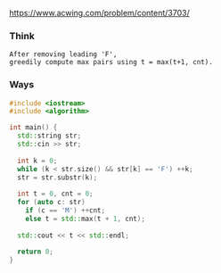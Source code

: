 https://www.acwing.com/problem/content/3703/

### Think
```
After removing leading 'F',
greedily compute max pairs using t = max(t+1, cnt).
```

### Ways
```C++
#include <iostream>
#include <algorithm>

int main() {
  std::string str;
  std::cin >> str;
  
  int k = 0;
  while (k < str.size() && str[k] == 'F') ++k;
  str = str.substr(k);
  
  int t = 0, cnt = 0;
  for (auto c: str)
    if (c == 'M') ++cnt;
    else t = std::max(t + 1, cnt);
  
  std::cout << t << std::endl;
  
  return 0;
}
```
